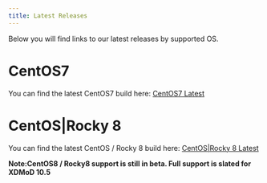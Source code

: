 ```yaml
---
title: Latest Releases
---
```


Below you will find links to our latest releases by supported OS.

# CentOS7
You can find the latest CentOS7 build here: [CentOS7 Latest](https://github.com/ubccr/xdmod/releases/tag/v10.0.0)

# CentOS|Rocky 8
You can find the latest CentOS / Rocky 8 build here: [CentOS|Rocky 8 Latest](https://github.com/ubccr/xdmod/releases/tag/v10.0.0-beta5-el8)

**Note:CentOS8 / Rocky8 support is still in beta. Full support is slated for XDMoD 10.5**
